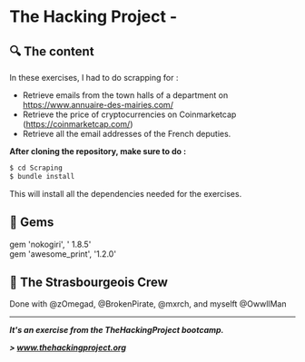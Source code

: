 # The Hacking Project - 


## :mag: The content
In these exercises, I had to do scrapping for :
* Retrieve emails from the town halls of a department on https://www.annuaire-des-mairies.com/
* Retrieve the price of cryptocurrencies on Coinmarketcap (https://coinmarketcap.com/)
* Retrieve all the email addresses of the French deputies.

**After cloning the repository, make sure to do :**
```sh
$ cd Scraping
$ bundle install
```
This will install all the dependencies needed for the exercises.

## 💎 Gems

gem 'nokogiri', ' 1.8.5' <br>
gem 'awesome_print', '1.2.0'

## :european_post_office: The Strasbourgeois Crew
Done with @zOmegad, @BrokenPirate, @mxrch, and myselft @OwwllMan

<hr>

***It's an exercise from the TheHackingProject bootcamp.***

***> www.thehackingproject.org***

